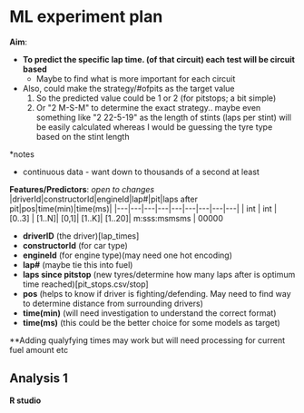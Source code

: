 # ML experiment plan

__Aim__: 
* __To predict the specific lap time. (of that circuit) each test will be circuit based__
  * Maybe to find what is more important for each circuit
* Also, could make the strategy/#ofpits as the target value
  1. So the predicted value could be 1 or 2 (for pitstops; a bit simple)
  2. Or "2 M-S-M" to determine the exact strategy.. maybe even something like "2 22-5-19" as the length of stints (laps per stint) will be easily calculated whereas I would be guessing the tyre type based on the stint length


*notes
* continuous data - want down to thousands of a second at least

__Features/Predictors__: *open to changes*
|driverId|constructorId|engineId|lap#|pit|laps after pit|pos|time(min)|time(ms)|
|---|---|---|---|---|---|---|---|---|
| int | int | [0..3] | [1..N]| [0,1]| [1..K]| [1..20]| m:sss:msmsms | 00000

* __driverID__ (the driver)[lap_times]
* __constructorId__ (for car type)
* __engineId__ (for engine type)(may need one hot encoding)
* __lap#__ (maybe tie this into fuel)
* __laps since pitstop__ (new tyres/determine how many laps after is optimum time reached)[pit_stops.csv/stop]
* __pos__ (helps to know if driver is fighting/defending. May need to find way to determine distance from surrounding drivers)
* __time(min)__ (will need investigation to understand the correct format)
* __time(ms)__ (this could be the better choice for some models as target)

**Adding qualyfying times may work but will need processing for current fuel amount etc

## Analysis 1
__R studio__


